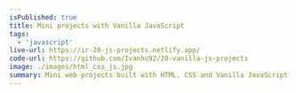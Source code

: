 ```yaml
---
isPublished: true
title: Mini projects with Vanilla JavaScript
tags: 
  - 'javascript'
live-url: https://ir-20-js-projects.netlify.app/
code-url: https://github.com/Ivanho92/20-vanilla-js-projects
image: ./images/html_css_js.jpg
summary: Mini web projects built with HTML, CSS and Vanilla JavaScript.
---
```

